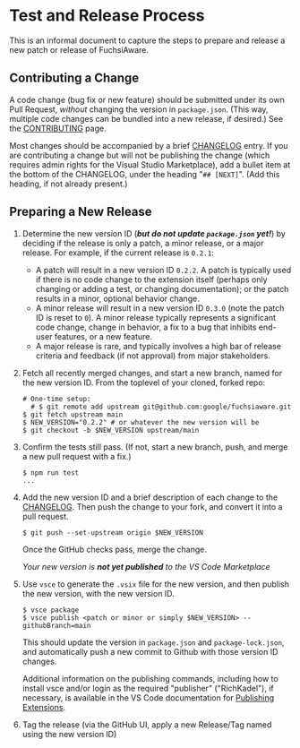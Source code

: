 # Test and Release Process

This is an informal document to capture the steps to prepare and release a new
patch or release of FuchsiAware.

## Contributing a Change

A code change (bug fix or new feature) should be submitted under its own Pull
Request, _without_ changing the version in `package.json`. (This way, multiple
code changes can be bundled into a new release, if desired.) See the
[CONTRIBUTING](CONTRIBUTING.md) page.

Most changes should be accompanied by a brief [CHANGELOG](CHANGELOG.md) entry.
If you are contributing a change but will not be publishing the change (which
requires admin rights for the Visual Studio Marketplace), add a bullet item at
the bottom of the CHANGELOG, under the heading "`## [NEXT]`". (Add this heading,
if not already present.)

## Preparing a New Release

1. Determine the new version ID (**_but do not update `package.json` yet!_**) by
   deciding if the release is only a patch, a minor release, or a major release.
	 For example, if the current release is `0.2.1`:

	 * A patch will result in a new version ID `0.2.2`. A patch is typically used
	   if there is no code change to the extension itself (perhaps only changing
		 or adding a test, or changing documentation); or the patch results in a
		 minor, optional behavior change.
	 * A minor release will result in a new version ID `0.3.0` (note the patch ID
	   is reset to `0`). A minor release typically represents a significant code
		 change, change in behavior, a fix to a bug that inhibits end-user features,
		 or a new feature.
	 * A major release is rare, and typically involves a high bar of release
	   criteria and feedback (if not approval) from major stakeholders.

2. Fetch all recently merged changes, and start a new branch, named for the new
   version ID. From the toplevel of your cloned, forked repo:

   ```shell
   # One-time setup:
	 # $ git remote add upstream git@github.com:google/fuchsiaware.git
   $ git fetch upstream main
   $ NEW_VERSION="0.2.2" # or whatever the new version will be
   $ git checkout -b $NEW_VERSION upstream/main
   ```

3. Confirm the tests still pass. (If not, start a new branch, push, and merge a
   new pull request with a fix.)

   ```shell
   $ npm run test
   ...
   ```

4. Add the new version ID and a brief description of each change to the
   [CHANGELOG](CHANGELOG.md). Then push the change to your fork, and convert it
	 into a pull request.

   ```shell
   $ git push --set-upstream origin $NEW_VERSION
   ```

   Once the GitHub checks pass, merge the change.

	 _Your new version is **not yet published** to the VS Code Marketplace_

5. Use `vsce` to generate the `.vsix` file for the new version, and then publish
   the new version, with the new version ID.

   ```shell
   $ vsce package
   $ vsce publish <patch or minor or simply $NEW_VERSION> --githubBranch=main
   ```

   This should update the version in `package.json` and `package-lock.json`, and
	 automatically push a new commit to Github with those version ID changes.

   Additional information on the publishing commands, including how to install
	 vsce and/or login as the required "publisher" ("RichKadel"), if necessary, is
	 available in the VS Code documentation for
	 [Publishing Extensions](https://code.visualstudio.com/api/working-with-extensions/publishing-extension).

6. Tag the release (via the GitHub UI, apply a new Release/Tag named using the
   new version ID)